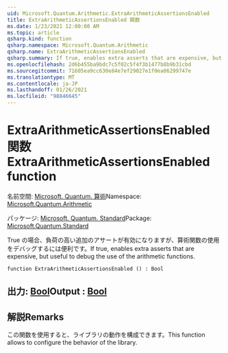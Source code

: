 ```yaml
---
uid: Microsoft.Quantum.Arithmetic.ExtraArithmeticAssertionsEnabled
title: ExtraArithmeticAssertionsEnabled 関数
ms.date: 1/23/2021 12:00:00 AM
ms.topic: article
qsharp.kind: function
qsharp.namespace: Microsoft.Quantum.Arithmetic
qsharp.name: ExtraArithmeticAssertionsEnabled
qsharp.summary: If true, enables extra asserts that are expensive, but useful to debug the use of the arithmetic functions.
ms.openlocfilehash: 2d6b455ba9bdc7c5f02c5f4f3b1477b8b9b31cbd
ms.sourcegitcommit: 71605ea9cc630e84e7ef29027e1f0ea06299747e
ms.translationtype: MT
ms.contentlocale: ja-JP
ms.lasthandoff: 01/26/2021
ms.locfileid: "98846645"
---
```

# <a name="extraarithmeticassertionsenabled-function"></a><span data-ttu-id="256b7-102">ExtraArithmeticAssertionsEnabled 関数</span><span class="sxs-lookup"><span data-stu-id="256b7-102">ExtraArithmeticAssertionsEnabled function</span></span>

<span data-ttu-id="256b7-103">名前空間: [Microsoft. Quantum. 算術](xref:Microsoft.Quantum.Arithmetic)</span><span class="sxs-lookup"><span data-stu-id="256b7-103">Namespace: [Microsoft.Quantum.Arithmetic](xref:Microsoft.Quantum.Arithmetic)</span></span>

<span data-ttu-id="256b7-104">パッケージ: [Microsoft. Quantum. Standard](https://nuget.org/packages/Microsoft.Quantum.Standard)</span><span class="sxs-lookup"><span data-stu-id="256b7-104">Package: [Microsoft.Quantum.Standard](https://nuget.org/packages/Microsoft.Quantum.Standard)</span></span>


<span data-ttu-id="256b7-105">True の場合、負荷の高い追加のアサートが有効になりますが、算術関数の使用をデバッグするには便利です。</span><span class="sxs-lookup"><span data-stu-id="256b7-105">If true, enables extra asserts that are expensive, but useful to debug the use of the arithmetic functions.</span></span>

```qsharp
function ExtraArithmeticAssertionsEnabled () : Bool
```


## <a name="output--bool"></a><span data-ttu-id="256b7-106">出力: [Bool](xref:microsoft.quantum.lang-ref.bool)</span><span class="sxs-lookup"><span data-stu-id="256b7-106">Output : [Bool](xref:microsoft.quantum.lang-ref.bool)</span></span>



## <a name="remarks"></a><span data-ttu-id="256b7-107">解説</span><span class="sxs-lookup"><span data-stu-id="256b7-107">Remarks</span></span>

<span data-ttu-id="256b7-108">この関数を使用すると、ライブラリの動作を構成できます。</span><span class="sxs-lookup"><span data-stu-id="256b7-108">This function allows to configure the behavior of the library.</span></span>